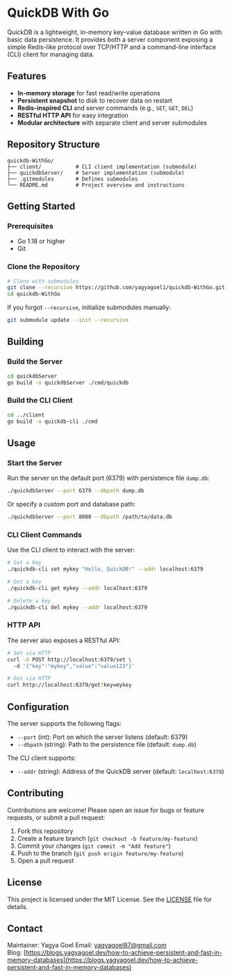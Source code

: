 # QuickDB With Go

QuickDB is a lightweight, in-memory key-value database written in Go with basic data persistence. It provides both a server component exposing a simple Redis-like protocol over TCP/HTTP and a command-line interface (CLI) client for managing data.

## Features

* **In-memory storage** for fast read/write operations
* **Persistent snapshot** to disk to recover data on restart
* **Redis-inspired CLI** and server commands (e.g., `SET`, `GET`, `DEL`)
* **RESTful HTTP API** for easy integration
* **Modular architecture** with separate client and server submodules

## Repository Structure

```
quickdb-WithGo/
├── client/           # CLI client implementation (submodule)
├── quickdbServer/    # Server implementation (submodule)
├── .gitmodules       # Defines submodules
└── README.md         # Project overview and instructions
```

## Getting Started

### Prerequisites

* Go 1.18 or higher
* Git

### Clone the Repository

```bash
# Clone with submodules
git clone --recursive https://github.com/yagyagoel1/quickdb-WithGo.git
cd quickdb-WithGo
```

If you forgot `--recursive`, initialize submodules manually:

```bash
git submodule update --init --recursive
```

## Building

### Build the Server

```bash
cd quickdbServer
go build -o quickdbServer ./cmd/quickdb
```

### Build the CLI Client

```bash
cd ../client
go build -o quickdb-cli ./cmd
```

## Usage

### Start the Server

Run the server on the default port (6379) with persistence file `dump.db`:

```bash
./quickdbServer --port 6379 --dbpath dump.db
```

Or specify a custom port and database path:

```bash
./quickdbServer --port 8080 --dbpath /path/to/data.db
```

### CLI Client Commands

Use the CLI client to interact with the server:

```bash
# Set a key
./quickdb-cli set mykey "Hello, QuickDB!" --addr localhost:6379

# Get a key
./quickdb-cli get mykey --addr localhost:6379

# Delete a key
./quickdb-cli del mykey --addr localhost:6379
```

### HTTP API

The server also exposes a RESTful API:

```bash
# Set via HTTP
curl -X POST http://localhost:6379/set \   
  -d '{"key":"mykey","value":"value123"}'

# Get via HTTP
curl http://localhost:6379/get?key=mykey
```

## Configuration

The server supports the following flags:

* `--port` (int): Port on which the server listens (default: 6379)
* `--dbpath` (string): Path to the persistence file (default: `dump.db`)

The CLI client supports:

* `--addr` (string): Address of the QuickDB server (default: `localhost:6379`)

## Contributing

Contributions are welcome! Please open an issue for bugs or feature requests, or submit a pull request:

1. Fork this repository
2. Create a feature branch (`git checkout -b feature/my-feature`)
3. Commit your changes (`git commit -m "Add feature"`)
4. Push to the branch (`git push origin feature/my-feature`)
5. Open a pull request

## License

This project is licensed under the MIT License. See the [LICENSE](./LICENSE) file for details.

## Contact

Maintainer: Yagya Goel Email: [yagya](mailto:yagya.goel@example.com)[goel87@gmail.com](mailto:goel87@gmail.com)
Blog: [https://blogs.yagyagoel.dev/how-to-achieve-persistent-and-fast-in-memory-databases](https://blogs.yagyagoel.dev/how-to-achieve-persistent-and-fast-in-memory-databases)
